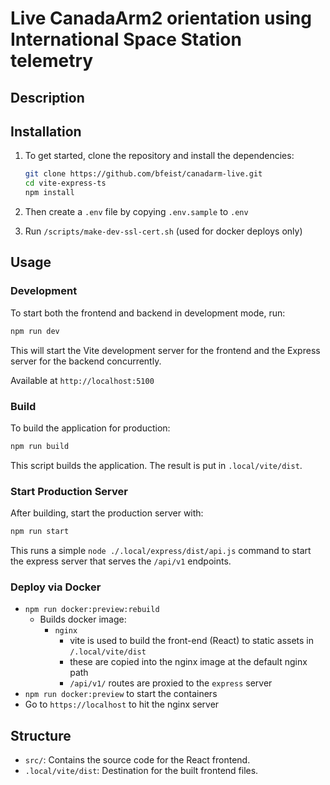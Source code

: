 # Live CanadaArm2 orientation using International Space Station telemetry

## Description

## Installation

1. To get started, clone the repository and install the dependencies:

   ```bash
   git clone https://github.com/bfeist/canadarm-live.git
   cd vite-express-ts
   npm install
   ```

2. Then create a `.env` file by copying `.env.sample` to `.env`
3. Run `/scripts/make-dev-ssl-cert.sh` (used for docker deploys only)

## Usage

### Development

To start both the frontend and backend in development mode, run:

```bash
npm run dev
```

This will start the Vite development server for the frontend and the Express server for the backend concurrently.

Available at `http://localhost:5100`

### Build

To build the application for production:

```bash
npm run build
```

This script builds the application. The result is put in `.local/vite/dist`.

### Start Production Server

After building, start the production server with:

```bash
npm run start
```

This runs a simple `node ./.local/express/dist/api.js` command to start the express server that serves the `/api/v1` endpoints.

### Deploy via Docker

- `npm run docker:preview:rebuild`
  - Builds docker image:
    - `nginx`
      - vite is used to build the front-end (React) to static assets in `/.local/vite/dist`
      - these are copied into the nginx image at the default nginx path
      - `/api/v1/` routes are proxied to the `express` server
- `npm run docker:preview` to start the containers
- Go to `https://localhost` to hit the nginx server

## Structure

- `src/`: Contains the source code for the React frontend.
- `.local/vite/dist`: Destination for the built frontend files.
